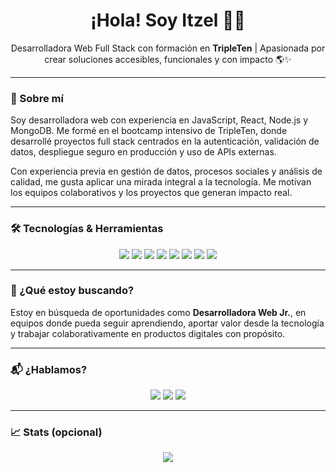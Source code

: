 <h1 align="center">¡Hola! Soy Itzel 👋🏽</h1>

<p align="center">
Desarrolladora Web Full Stack con formación en <strong>TripleTen</strong> | Apasionada por crear soluciones accesibles, funcionales y con impacto 🌎✨
</p>

---

### 💼 Sobre mí

Soy desarrolladora web con experiencia en JavaScript, React, Node.js y MongoDB. Me formé en el bootcamp intensivo de TripleTen, donde desarrollé proyectos full stack centrados en la autenticación, validación de datos, despliegue seguro en producción y uso de APIs externas.

Con experiencia previa en gestión de datos, procesos sociales y análisis de calidad, me gusta aplicar una mirada integral a la tecnología. Me motivan los equipos colaborativos y los proyectos que generan impacto real.

---

### 🛠️ Tecnologías & Herramientas

<p align="center">
  <img src="https://img.shields.io/badge/-JavaScript-F7DF1E?style=flat-square&logo=javascript&logoColor=000" />
  <img src="https://img.shields.io/badge/-React-61DAFB?style=flat-square&logo=react&logoColor=000" />
  <img src="https://img.shields.io/badge/-Node.js-339933?style=flat-square&logo=node.js&logoColor=fff" />
  <img src="https://img.shields.io/badge/-MongoDB-47A248?style=flat-square&logo=mongodb&logoColor=fff" />
  <img src="https://img.shields.io/badge/-HTML5-E34F26?style=flat-square&logo=html5&logoColor=fff" />
  <img src="https://img.shields.io/badge/-CSS3-1572B6?style=flat-square&logo=css3&logoColor=fff" />
  <img src="https://img.shields.io/badge/-Git-F05032?style=flat-square&logo=git&logoColor=fff" />
  <img src="https://img.shields.io/badge/-Figma-F24E1E?style=flat-square&logo=figma&logoColor=fff" />
</p>

---

### 📌 ¿Qué estoy buscando?

Estoy en búsqueda de oportunidades como **Desarrolladora Web Jr.**, en equipos donde pueda seguir aprendiendo, aportar valor desde la tecnología y trabajar colaborativamente en productos digitales con propósito.

---

### 📬 ¿Hablamos?

<p align="center">
  <a href="https://www.linkedin.com/in/itzel-concepción-serna-gavilanes-8962a3177"><img src="https://img.shields.io/badge/-LinkedIn-0A66C2?style=for-the-badge&logo=linkedin&logoColor=white" /></a>
  <a href="https://github.com/ItzelSerna"><img src="https://img.shields.io/badge/-GitHub-181717?style=for-the-badge&logo=github&logoColor=white" /></a>
  <a href="mailto:itzel.c.serna.g19@gmail.com"><img src="https://img.shields.io/badge/-Email-D14836?style=for-the-badge&logo=gmail&logoColor=white" /></a>
</p>

---

### 📈 Stats (opcional)

<p align="center">
  <img src="https://github-readme-stats.vercel.app/api/top-langs/?username=ItzelSerna&layout=compact&theme=default" />
</p>




